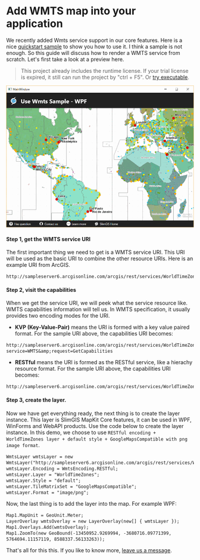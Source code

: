 # Add WMTS map into your application

We recently added Wmts service support in our core features. Here is a nice [quickstart sample](https://github.com/SlimGIS/UseWmts-WPF) to show you how to use it. I think a sample is not enough. So this guide will discuss how to render a WMTS service from scratch. Let's first take a look at a preview here.

> This project already includes the runtime license. If your trial license is expired, it still can run the project by "ctrl + F5". Or [try executable](https://github.com/SlimGIS/UseWmts-WPF/releases). 

![wmts-wpf-preview](https://github.com/SlimGIS/UseWmts-WPF/blob/master/Screenshot.png?raw=true)

#### Step 1, get the WMTS service URI
The first important thing we need to get is a WMTS service URI. This URI will be used as the basic URI to combine the other resource URIs. Here is an example URI from ArcGIS.
```
http://sampleserver6.arcgisonline.com/arcgis/rest/services/WorldTimeZones/MapServer/WMTS
```

#### Step 2, visit the capabilities
When we get the service URI, we will peek what the service resource like. WMTS capabilities information will tell us. In WMTS specification, it usually provides two encoding modes for the URI.

- __KVP (Key-Value-Pair)__ means the URI is formed with a key value paired format. For the sample URI above, the capabilities URI becomes:

```
http://sampleserver6.arcgisonline.com/arcgis/rest/services/WorldTimeZones/MapServer/WMTS?service=WMTS&amp;request=GetCapabilities
```

- __RESTful__ means the URI is formed as the RESTful service, like a hierachy resource format. For the sample URI above, the capabilities URI becomes:
```
http://sampleserver6.arcgisonline.com/arcgis/rest/services/WorldTimeZones/MapServer/WMTS/1.0.0/WMTSCapabilities.xml
```

#### __Step 3, create the layer__. 
Now we have get everything ready, the next thing is to create the layer instance. This layer is SlimGIS MapKit Core features, it can be used in WPF, WinForms and WebAPI products. Use the code below to create the layer instance. In this demo, we choose to use `RESTful encoding + WorldTimeZones layer + default style + GoogleMapsCompatible with png image format`.

```
WmtsLayer wmtsLayer = new WmtsLayer("http://sampleserver6.arcgisonline.com/arcgis/rest/services/WorldTimeZones/MapServer/WMTS");
wmtsLayer.Encoding = WmtsEncoding.RESTful;
wmtsLayer.Layer = "WorldTimeZones";
wmtsLayer.Style = "default";
wmtsLayer.TileMatrixSet = "GoogleMapsCompatible";
wmtsLayer.Format = "image/png";
```

Now, the last thing is to add the layer into the map. For example WPF:

```
Map1.MapUnit = GeoUnit.Meter;
LayerOverlay wmtsOverlay = new LayerOverlay(new[] { wmtsLayer });
Map1.Overlays.Add(wmtsOverlay);
Map1.ZoomTo(new GeoBound(-13450952.9269994, -3680716.09771399, 5764694.11157119, 8588337.56133263));
```

That's all for this this. If you like to know more, [leave us a message](mailto:support@slimgis.com).
